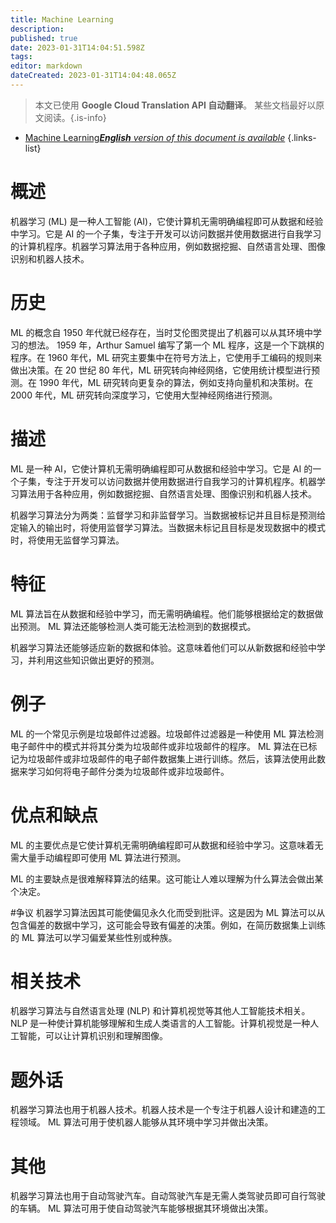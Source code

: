 ```yaml
---
title: Machine Learning
description: 
published: true
date: 2023-01-31T14:04:51.598Z
tags: 
editor: markdown
dateCreated: 2023-01-31T14:04:48.065Z
---
```


> 本文已使用 **Google Cloud Translation API 自动翻译**。
某些文档最好以原文阅读。{.is-info}

- [Machine Learning***English** version of this document is available*](/en/Knowledge-base/Dictionary/machine-learning)
{.links-list}


# 概述
机器学习 (ML) 是一种人工智能 (AI)，它使计算机无需明确编程即可从数据和经验中学习。它是 AI 的一个子集，专注于开发可以访问数据并使用数据进行自我学习的计算机程序。机器学习算法用于各种应用，例如数据挖掘、自然语言处理、图像识别和机器人技术。

# 历史
ML 的概念自 1950 年代就已经存在，当时艾伦图灵提出了机器可以从其环境中学习的想法。 1959 年，Arthur Samuel 编写了第一个 ML 程序，这是一个下跳棋的程序。在 1960 年代，ML 研究主要集中在符号方法上，它使用手工编码的规则来做出决策。在 20 世纪 80 年代，ML 研究转向神经网络，它使用统计模型进行预测。在 1990 年代，ML 研究转向更复杂的算法，例如支持向量机和决策树。在 2000 年代，ML 研究转向深度学习，它使用大型神经网络进行预测。

# 描述
ML 是一种 AI，它使计算机无需明确编程即可从数据和经验中学习。它是 AI 的一个子集，专注于开发可以访问数据并使用数据进行自我学习的计算机程序。机器学习算法用于各种应用，例如数据挖掘、自然语言处理、图像识别和机器人技术。

机器学习算法分为两类：监督学习和非监督学习。当数据被标记并且目标是预测给定输入的输出时，将使用监督学习算法。当数据未标记且目标是发现数据中的模式时，将使用无监督学习算法。

# 特征
ML 算法旨在从数据和经验中学习，而无需明确编程。他们能够根据给定的数据做出预测。 ML 算法还能够检测人类可能无法检测到的数据模式。

机器学习算法还能够适应新的数据和体验。这意味着他们可以从新数据和经验中学习，并利用这些知识做出更好的预测。

# 例子
ML 的一个常见示例是垃圾邮件过滤器。垃圾邮件过滤器是一种使用 ML 算法检测电子邮件中的模式并将其分类为垃圾邮件或非垃圾邮件的程序。 ML 算法在已标记为垃圾邮件或非垃圾邮件的电子邮件数据集上进行训练。然后，该算法使用此数据来学习如何将电子邮件分类为垃圾邮件或非垃圾邮件。

# 优点和缺点
ML 的主要优点是它使计算机无需明确编程即可从数据和经验中学习。这意味着无需大量手动编程即可使用 ML 算法进行预测。

ML 的主要缺点是很难解释算法的结果。这可能让人难以理解为什么算法会做出某个决定。

#争议
机器学习算法因其可能使偏见永久化而受到批评。这是因为 ML 算法可以从包含偏差的数据中学习，这可能会导致有偏差的决策。例如，在简历数据集上训练的 ML 算法可以学习偏爱某些性别或种族。

# 相关技术
机器学习算法与自然语言处理 (NLP) 和计算机视觉等其他人工智能技术相关。 NLP 是一种使计算机能够理解和生成人类语言的人工智能。计算机视觉是一种人工智能，可以让计算机识别和理解图像。

# 题外话
机器学习算法也用于机器人技术。机器人技术是一个专注于机器人设计和建造的工程领域。 ML 算法可用于使机器人能够从其环境中学习并做出决策。

# 其他
机器学习算法也用于自动驾驶汽车。自动驾驶汽车是无需人类驾驶员即可自行驾驶的车辆。 ML 算法可用于使自动驾驶汽车能够根据其环境做出决策。